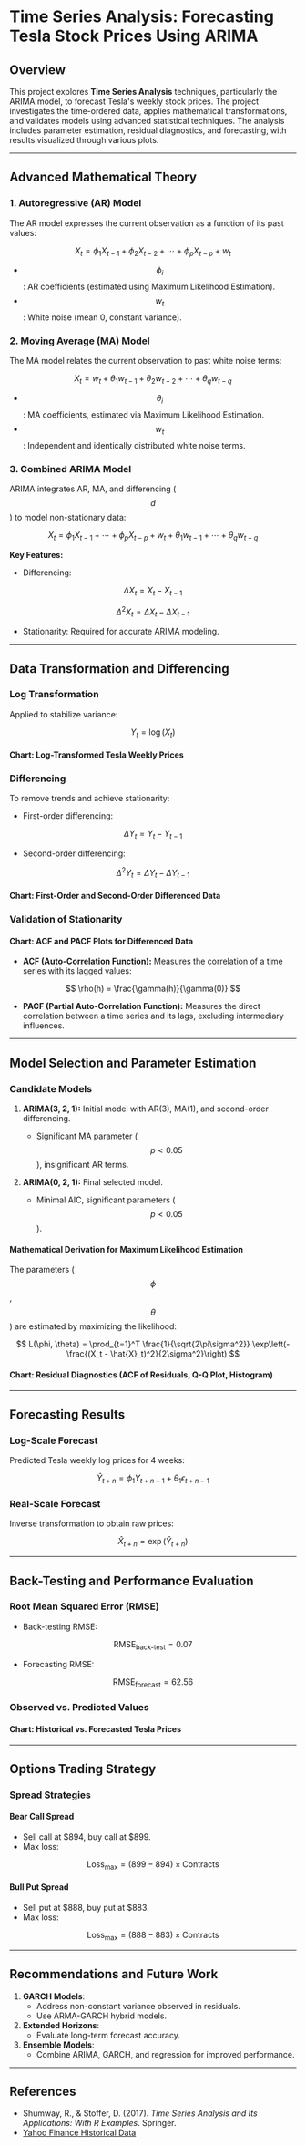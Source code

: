 # Time Series Analysis: Forecasting Tesla Stock Prices Using ARIMA

## Overview
This project explores **Time Series Analysis** techniques, particularly the ARIMA model, to forecast Tesla's weekly stock prices. The project investigates the time-ordered data, applies mathematical transformations, and validates models using advanced statistical techniques. The analysis includes parameter estimation, residual diagnostics, and forecasting, with results visualized through various plots.

---

## Advanced Mathematical Theory

### 1. **Autoregressive (AR) Model**
The AR model expresses the current observation as a function of its past values:

$$
X_t = \phi_1 X_{t-1} + \phi_2 X_{t-2} + \cdots + \phi_p X_{t-p} + w_t
$$

- $$\phi_i$$: AR coefficients (estimated using Maximum Likelihood Estimation).
- $$w_t$$: White noise (mean 0, constant variance).

### 2. **Moving Average (MA) Model**
The MA model relates the current observation to past white noise terms:

$$
X_t = w_t + \theta_1 w_{t-1} + \theta_2 w_{t-2} + \cdots + \theta_q w_{t-q}
$$

- $$\theta_i$$: MA coefficients, estimated via Maximum Likelihood Estimation.
- $$w_t$$: Independent and identically distributed white noise terms.

### 3. **Combined ARIMA Model**
ARIMA integrates AR, MA, and differencing ($$d$$) to model non-stationary data:

$$
X_t = \phi_1 X_{t-1} + \cdots + \phi_p X_{t-p} + w_t + \theta_1 w_{t-1} + \cdots + \theta_q w_{t-q}
$$

**Key Features:**
- Differencing:

$$
\Delta X_t = X_t - X_{t-1}
$$

$$
\Delta^2 X_t = \Delta X_t - \Delta X_{t-1}
$$

- Stationarity: Required for accurate ARIMA modeling.

---

## Data Transformation and Differencing

### Log Transformation
Applied to stabilize variance:

$$
Y_t = \log(X_t)
$$

#### Chart: Log-Transformed Tesla Weekly Prices

### Differencing
To remove trends and achieve stationarity:
- First-order differencing:

$$
\Delta Y_t = Y_t - Y_{t-1}
$$

- Second-order differencing:

$$
\Delta^2 Y_t = \Delta Y_t - \Delta Y_{t-1}
$$

#### Chart: First-Order and Second-Order Differenced Data

### Validation of Stationarity
#### Chart: ACF and PACF Plots for Differenced Data
- **ACF (Auto-Correlation Function):** Measures the correlation of a time series with its lagged values:

$$
\rho(h) = \frac{\gamma(h)}{\gamma(0)}
$$

- **PACF (Partial Auto-Correlation Function):** Measures the direct correlation between a time series and its lags, excluding intermediary influences.

---

## Model Selection and Parameter Estimation

### Candidate Models
1. **ARIMA(3, 2, 1):** Initial model with AR(3), MA(1), and second-order differencing.
   - Significant MA parameter ($$p < 0.05$$), insignificant AR terms.

2. **ARIMA(0, 2, 1):** Final selected model.
   - Minimal AIC, significant parameters ($$p < 0.05$$).

#### Mathematical Derivation for Maximum Likelihood Estimation
The parameters ($$\phi$$, $$\theta$$) are estimated by maximizing the likelihood:

$$
L(\phi, \theta) = \prod_{t=1}^T \frac{1}{\sqrt{2\pi\sigma^2}} \exp\left(-\frac{(X_t - \hat{X}_t)^2}{2\sigma^2}\right)
$$

#### Chart: Residual Diagnostics (ACF of Residuals, Q-Q Plot, Histogram)

---


## Forecasting Results

### Log-Scale Forecast
Predicted Tesla weekly log prices for 4 weeks:


$$
\hat{Y}_{t+n} = \phi_1 Y_{t+n-1} + \theta_1 \epsilon_{t+n-1}
$$


### Real-Scale Forecast
Inverse transformation to obtain raw prices:


$$
\hat{X}_{t+n} = \exp(\hat{Y}_{t+n})
$$





---

## Back-Testing and Performance Evaluation

### Root Mean Squared Error (RMSE)
- Back-testing RMSE:

$$
\text{RMSE}_{\text{back-test}} = 0.07
$$

- Forecasting RMSE:

$$
\text{RMSE}_{\text{forecast}} = 62.56
$$

### Observed vs. Predicted Values
#### Chart: Historical vs. Forecasted Tesla Prices

---

## Options Trading Strategy

### Spread Strategies
#### Bear Call Spread
- Sell call at \$894, buy call at \$899.
- Max loss:

$$
\text{Loss}_{\text{max}} = (899 - 894) \times \text{Contracts}
$$

#### Bull Put Spread
- Sell put at \$888, buy put at \$883.
- Max loss:

$$
\text{Loss}_{\text{max}} = (888 - 883) \times \text{Contracts}
$$

---

## Recommendations and Future Work
1. **GARCH Models**:
   - Address non-constant variance observed in residuals.
   - Use ARMA-GARCH hybrid models.
2. **Extended Horizons**:
   - Evaluate long-term forecast accuracy.
3. **Ensemble Models**:
   - Combine ARIMA, GARCH, and regression for improved performance.

---

## References
- Shumway, R., & Stoffer, D. (2017). *Time Series Analysis and Its Applications: With R Examples*. Springer.
- [Yahoo Finance Historical Data](https://finance.yahoo.com/quote/TSLA/history?p=TSLA)


